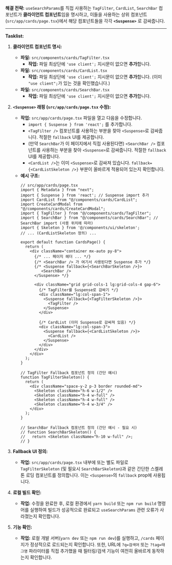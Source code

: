 **해결 전략:** `useSearchParams`를 직접 사용하는 `TagFilter`, `CardList`, `SearchBar` 컴포넌트가 **클라이언트 컴포넌트**임을 명시하고, 이들을 사용하는 상위 컴포넌트(`src/app/cards/page.tsx`)에서 해당 컴포넌트들을 각각 **`<Suspense>`** 로 감싸줍니다.

---

**Tasklist:**

1.  **클라이언트 컴포넌트 명시:**
    *   **파일:** `src/components/cards/TagFilter.tsx`
        *   **작업:** 파일 최상단에 `'use client';` 지시문이 없으면 **추가**합니다.
    *   **파일:** `src/components/cards/CardList.tsx`
        *   **작업:** 파일 최상단에 `'use client';` 지시문이 없으면 **추가**합니다. (이미 `"use client";`가 있는 것을 확인했습니다.)
    *   **파일:** `src/components/cards/SearchBar.tsx`
        *   **작업:** 파일 최상단에 `'use client';` 지시문이 없으면 **추가**합니다.

2.  **`<Suspense>` 래핑 (`src/app/cards/page.tsx` 수정):**
    *   **작업:** `src/app/cards/page.tsx` 파일을 열고 다음을 수정합니다.
        *   `import { Suspense } from 'react';` 를 추가합니다.
        *   `<TagFilter />` 컴포넌트를 사용하는 부분을 찾아 `<Suspense>`로 감싸줍니다. 적절한 `fallback` UI를 제공합니다.
        *   (만약 `SearchBar`가 이 페이지에서 직접 사용된다면) `<SearchBar />` 컴포넌트를 사용하는 부분을 찾아 `<Suspense>`로 감싸줍니다. 적절한 `fallback` UI를 제공합니다.
        *   `<CardList />`는 이미 `<Suspense>`로 감싸져 있습니다. `fallback={<CardListSkeleton />}` 부분이 올바르게 적용되어 있는지 확인합니다.
    *   **예시 구조:**
        ```tsx
        // src/app/cards/page.tsx
        import { Metadata } from "next";
        import { Suspense } from 'react'; // Suspense import 추가
        import CardList from "@/components/cards/CardList";
        import CreateCardModal from "@/components/cards/CreateCardModal";
        import { TagFilter } from "@/components/cards/TagFilter";
        import { SearchBar } from "@/components/cards/SearchBar"; // SearchBar import (사용 위치에 따라)
        import { Skeleton } from '@/components/ui/skeleton';
        // ... (CardListSkeleton 정의) ...

        export default function CardsPage() {
          return (
            <div className="container mx-auto py-8">
              {/* ... 페이지 헤더 ... */}
              {/* <SearchBar /> 가 여기서 사용된다면 Suspense 추가 */}
              {/* <Suspense fallback={<SearchBarSkeleton />}>
                 <SearchBar />
              </Suspense> */}

              <div className="grid grid-cols-1 lg:grid-cols-4 gap-6">
                {/* TagFilter를 Suspense로 감싸기 */}
                <div className="lg:col-span-1">
                  <Suspense fallback={<TagFilterSkeleton />}>
                    <TagFilter />
                  </Suspense>
                </div>

                {/* CardList (이미 Suspense로 감싸져 있음) */}
                <div className="lg:col-span-3">
                  <Suspense fallback={<CardListSkeleton />}>
                    <CardList />
                  </Suspense>
                </div>
              </div>
            </div>
          );
        }

        // TagFilter Fallback 컴포넌트 정의 (간단 예시)
        function TagFilterSkeleton() {
          return (
            <div className="space-y-2 p-3 border rounded-md">
              <Skeleton className="h-6 w-1/2" />
              <Skeleton className="h-4 w-full" />
              <Skeleton className="h-4 w-full" />
              <Skeleton className="h-4 w-3/4" />
            </div>
          );
        }

        // SearchBar Fallback 컴포넌트 정의 (간단 예시 - 필요 시)
        // function SearchBarSkeleton() {
        //   return <Skeleton className="h-10 w-full" />;
        // }
        ```

3.  **Fallback UI 정의:**
    *   **작업:** `src/app/cards/page.tsx` 내부에 또는 별도 파일로 `TagFilterSkeleton` (및 필요시 `SearchBarSkeleton`)과 같은 간단한 스켈레톤 로딩 컴포넌트를 정의합니다. 이는 `<Suspense>`의 `fallback` prop에 사용됩니다.

4.  **로컬 빌드 확인:**
    *   **작업:** 수정을 완료한 후, 로컬 환경에서 `yarn build` 또는 `npm run build` 명령어를 실행하여 빌드가 성공적으로 완료되고 `useSearchParams` 관련 오류가 사라졌는지 확인합니다.

5.  **기능 확인:**
    *   **작업:** 로컬 개발 서버(`yarn dev` 또는 `npm run dev`)를 실행하고, `/cards` 페이지가 정상적으로 로드되는지 확인합니다. 또한, URL에 `?q=검색어` 또는 `?tag=태그명` 파라미터를 직접 추가했을 때 필터링/검색 기능이 여전히 올바르게 동작하는지 확인합니다.